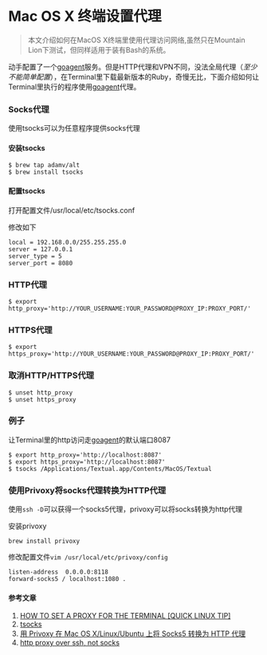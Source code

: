 # Mac OS X 终端设置代理

> 本文介绍如何在MacOS X终端里使用代理访问网络,虽然只在Mountain Lion下测试，但同样适用于装有Bash的系统。

动手配置了一个[goagent](http://code.google.com/p/goagent/)服务。但是HTTP代理和VPN不同，没法全局代理（_至少不能简单配置_），在Terminal里下载最新版本的Ruby，奇慢无比，下面介绍如何让Terminal里执行的程序使用[goagent](http://code.google.com/p/goagent/)代理。

### Socks代理

使用tsocks可以为任意程序提供socks代理

#### 安装tsocks
    
    $ brew tap adamv/alt
    $ brew install tsocks
    

#### 配置tsocks

打开配置文件/usr/local/etc/tsocks.conf

修改如下
    
    local = 192.168.0.0/255.255.255.0
    server = 127.0.0.1
    server_type = 5
    server_port = 8080
    

### HTTP代理
    
    $ export http_proxy='http://YOUR_USERNAME:YOUR_PASSWORD@PROXY_IP:PROXY_PORT/'
    

### HTTPS代理
    
    $ export https_proxy='http://YOUR_USERNAME:YOUR_PASSWORD@PROXY_IP:PROXY_PORT/'
    

### 取消HTTP/HTTPS代理
    
    $ unset http_proxy
    $ unset https_proxy
    

### 例子

让Terminal里的http访问走[goagent](http://code.google.com/p/goagent/)的默认端口8087
    
    $ export http_proxy='http://localhost:8087'
    $ export https_proxy='http://localhost:8087'
    $ tsocks /Applications/Textual.app/Contents/MacOS/Textual
    

### 使用Privoxy将socks代理转换为HTTP代理

使用`ssh -D`可以获得一个socks5代理，privoxy可以将socks转换为http代理

安装privoxy
    
    brew install privoxy
    

修改配置文件`vim /usr/local/etc/privoxy/config`
    
    listen-address  0.0.0.0:8118
    forward-socks5 / localhost:1080 .
    

#### 参考文章

  1. [HOW TO SET A PROXY FOR THE TERMINAL [QUICK LINUX TIP]](http://www.webupd8.org/2010/10/how-to-set-proxy-for-terminal-quick.html)
  2. [tsocks](https://whatbox.ca/wiki/tsocks)
  3. [用 Privoxy 在 Mac OS X/Linux/Ubuntu 上将 Socks5 转换为 HTTP 代理](https://voidcode.com/post/2679.html)
  4. [http proxy over ssh, not socks](http://superuser.com/questions/280129/http-proxy-over-ssh-not-socks)
